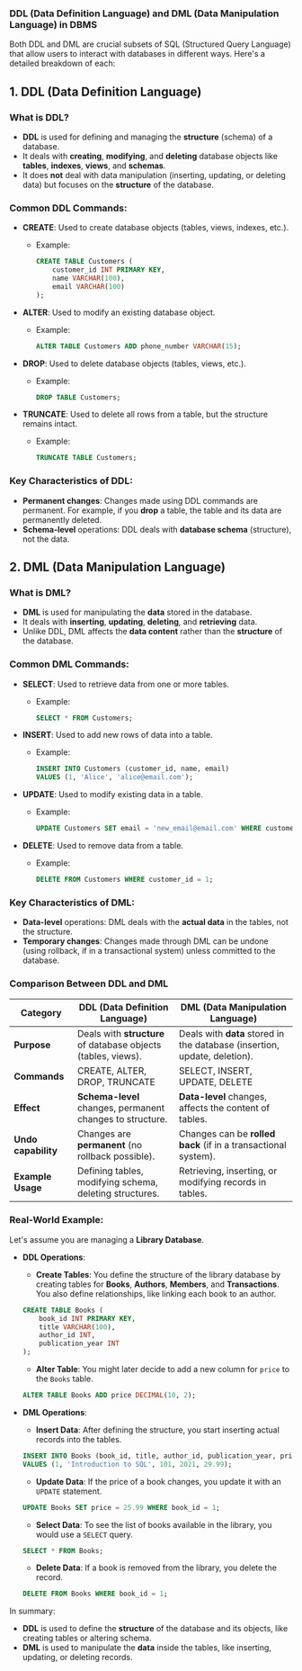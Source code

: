 ### DDL (Data Definition Language) and DML (Data Manipulation Language) in DBMS

Both DDL and DML are crucial subsets of SQL (Structured Query Language) that allow users to interact with databases in different ways. Here's a detailed breakdown of each:

## 1. **DDL (Data Definition Language)**

### **What is DDL?**
- **DDL** is used for defining and managing the **structure** (schema) of a database.
- It deals with **creating**, **modifying**, and **deleting** database objects like **tables**, **indexes**, **views**, and **schemas**.
- It does **not** deal with data manipulation (inserting, updating, or deleting data) but focuses on the **structure** of the database.

### **Common DDL Commands:**
- **CREATE**: Used to create database objects (tables, views, indexes, etc.).
  - Example:  
    ```sql
    CREATE TABLE Customers (
        customer_id INT PRIMARY KEY,
        name VARCHAR(100),
        email VARCHAR(100)
    );
    ```

- **ALTER**: Used to modify an existing database object.
  - Example:  
    ```sql
    ALTER TABLE Customers ADD phone_number VARCHAR(15);
    ```

- **DROP**: Used to delete database objects (tables, views, etc.).
  - Example:  
    ```sql
    DROP TABLE Customers;
    ```

- **TRUNCATE**: Used to delete all rows from a table, but the structure remains intact.
  - Example:  
    ```sql
    TRUNCATE TABLE Customers;
    ```

### **Key Characteristics of DDL:**
- **Permanent changes**: Changes made using DDL commands are permanent. For example, if you **drop** a table, the table and its data are permanently deleted.
- **Schema-level** operations: DDL deals with **database schema** (structure), not the data.

## 2. **DML (Data Manipulation Language)**

### **What is DML?**
- **DML** is used for manipulating the **data** stored in the database.
- It deals with **inserting**, **updating**, **deleting**, and **retrieving** data.
- Unlike DDL, DML affects the **data content** rather than the **structure** of the database.

### **Common DML Commands:**
- **SELECT**: Used to retrieve data from one or more tables.
  - Example:  
    ```sql
    SELECT * FROM Customers;
    ```

- **INSERT**: Used to add new rows of data into a table.
  - Example:  
    ```sql
    INSERT INTO Customers (customer_id, name, email)
    VALUES (1, 'Alice', 'alice@email.com');
    ```

- **UPDATE**: Used to modify existing data in a table.
  - Example:  
    ```sql
    UPDATE Customers SET email = 'new_email@email.com' WHERE customer_id = 1;
    ```

- **DELETE**: Used to remove data from a table.
  - Example:  
    ```sql
    DELETE FROM Customers WHERE customer_id = 1;
    ```

### **Key Characteristics of DML:**
- **Data-level** operations: DML deals with the **actual data** in the tables, not the structure.
- **Temporary changes**: Changes made through DML can be undone (using rollback, if in a transactional system) unless committed to the database.

### **Comparison Between DDL and DML**

| **Category**          | **DDL (Data Definition Language)**                    | **DML (Data Manipulation Language)**                        |
|-----------------------|--------------------------------------------------------|-------------------------------------------------------------|
| **Purpose**           | Deals with **structure** of database objects (tables, views). | Deals with **data** stored in the database (insertion, update, deletion). |
| **Commands**          | CREATE, ALTER, DROP, TRUNCATE                         | SELECT, INSERT, UPDATE, DELETE                             |
| **Effect**            | **Schema-level** changes, permanent changes to structure. | **Data-level** changes, affects the content of tables.      |
| **Undo capability**   | Changes are **permanent** (no rollback possible).      | Changes can be **rolled back** (if in a transactional system). |
| **Example Usage**     | Defining tables, modifying schema, deleting structures. | Retrieving, inserting, or modifying records in tables.      |

### **Real-World Example:**
Let's assume you are managing a **Library Database**.

- **DDL Operations**:
  - **Create Tables**: You define the structure of the library database by creating tables for **Books**, **Authors**, **Members**, and **Transactions**. You also define relationships, like linking each book to an author.
  
  ```sql
  CREATE TABLE Books (
      book_id INT PRIMARY KEY,
      title VARCHAR(100),
      author_id INT,
      publication_year INT
  );
  ```

  - **Alter Table**: You might later decide to add a new column for `price` to the `Books` table.
  
  ```sql
  ALTER TABLE Books ADD price DECIMAL(10, 2);
  ```

- **DML Operations**:
  - **Insert Data**: After defining the structure, you start inserting actual records into the tables.
  
  ```sql
  INSERT INTO Books (book_id, title, author_id, publication_year, price)
  VALUES (1, 'Introduction to SQL', 101, 2021, 29.99);
  ```

  - **Update Data**: If the price of a book changes, you update it with an `UPDATE` statement.
  
  ```sql
  UPDATE Books SET price = 25.99 WHERE book_id = 1;
  ```

  - **Select Data**: To see the list of books available in the library, you would use a `SELECT` query.
  
  ```sql
  SELECT * FROM Books;
  ```

  - **Delete Data**: If a book is removed from the library, you delete the record.
  
  ```sql
  DELETE FROM Books WHERE book_id = 1;
  ```

In summary:
- **DDL** is used to define the **structure** of the database and its objects, like creating tables or altering schema.
- **DML** is used to manipulate the **data** inside the tables, like inserting, updating, or deleting records.